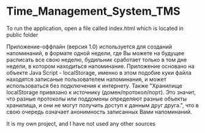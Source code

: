 # Time_Management_System_TMS
 
To run the application, open a file called index.html which is located in public folder

Приложение-оффлайн (версия 1.0) используется для созданий напоминаний, в формате одной недели, где Вы можете на будущее расписать все свою неделю, будильник сработает только в том дне недели, в котором находиться напоминание. Приложение основано на объекте Java Script - localStorage, именно в этом подобие куки файла находятся записаные пользователем напоминания, и может использоваться без подключения к интернету. Также "Хранилище localStorage привязано к источнику (домен/протокол/порт). Это значит, что разные протоколы или поддомены определяют разные объекты хранилища, и они не могут получить доступ к данным друг друга.", что в свою очередь означает анонимность записанных Вами напоминаний.

It is my own project, and I have not used any other sources
